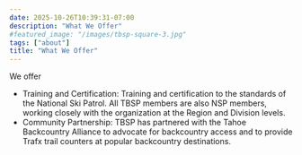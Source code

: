 ```yaml
---
date: 2025-10-26T10:39:31-07:00
description: "What We Offer"
#featured_image: "/images/tbsp-square-3.jpg"
tags: ["about"]
title: "What We Offer"
---
```

We offer

- Training and Certification: Training and certification to the standards of the National Ski Patrol. All TBSP members are also NSP members, working closely with the organization at the Region and Division levels.
- Community Partnership: TBSP has partnered with the Tahoe Backcountry Alliance to advocate for backcountry access and to provide Trafx trail counters at popular backcountry destinations.
